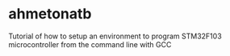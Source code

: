 # ahmetonatb
Tutorial of how to setup an environment to program STM32F103 microcontroller from the command line with GCC
